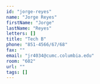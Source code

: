 ```yaml
---
id: "jorge-reyes"
name: "Jorge Reyes"
firstName: "Jorge"
lastName: "Reyes"
letters: []
title: "Tech B"
phone: "851-4566/67/68"
fax: ""
email: "jr4034@cumc.columbia.edu"
room: "602"
url: ""
tags: []
---
```

